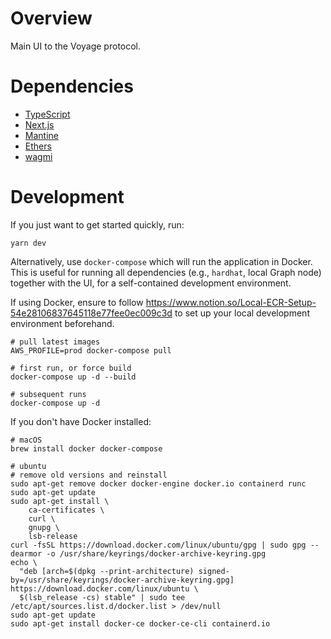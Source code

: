 # Overview

Main UI to the Voyage protocol.

# Dependencies

* [TypeScript](https://www.typescriptlang.org/)
* [Next.js](https://nextjs.org/)
* [Mantine](https://mantine.dev/)
* [Ethers](https://docs.ethers.io)
* [wagmi](https://wagmi.sh/)

# Development

If you just want to get started quickly, run:

```shell
yarn dev
```

Alternatively, use `docker-compose` which will run the application in Docker. This is useful for running all dependencies (e.g., `hardhat`, local Graph node) together with the UI, for a self-contained development environment.

If using Docker, ensure to follow https://www.notion.so/Local-ECR-Setup-54e28106837645118e77fee0ec009c3d to set up your local development environment beforehand.

```shell
# pull latest images
AWS_PROFILE=prod docker-compose pull

# first run, or force build
docker-compose up -d --build

# subsequent runs
docker-compose up -d
```

If you don't have Docker installed:

```shell
# macOS
brew install docker docker-compose

# ubuntu
# remove old versions and reinstall
sudo apt-get remove docker docker-engine docker.io containerd runc
sudo apt-get update
sudo apt-get install \
    ca-certificates \
    curl \
    gnupg \
    lsb-release
curl -fsSL https://download.docker.com/linux/ubuntu/gpg | sudo gpg --dearmor -o /usr/share/keyrings/docker-archive-keyring.gpg
echo \
  "deb [arch=$(dpkg --print-architecture) signed-by=/usr/share/keyrings/docker-archive-keyring.gpg] https://download.docker.com/linux/ubuntu \
  $(lsb_release -cs) stable" | sudo tee /etc/apt/sources.list.d/docker.list > /dev/null
sudo apt-get update
sudo apt-get install docker-ce docker-ce-cli containerd.io
```
